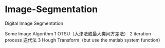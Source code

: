 # Image-Segmentation
Digital Image Segmentation

Some Image Algorithm 
1 OTSU（大津法或最大类间方差法）
2 iteration process 迭代法
3 Hough Transform（but use the matlab system function）

~~~
